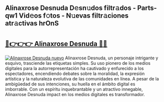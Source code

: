 ## Alinaxrose Desnuda D𝚎sn𝚞dos filtr𝚊dos - Parts-qw1 Vid𝚎os f𝚘tos - N𝚞evas filtr𝚊ciones atr𝚊ctivas hrOnS

# <h2><a href="http://mb94c4.tromn.icu/?c=Alinaxrose+Desnuda">🔗👉👉👉 Alinaxrose Desnuda 🔗🔗</a></h2>

[![Alinaxrose Desnuda nuevo](https://i.imgur.com/pEAQMta.gif)](http://mb94c4.tromn.icu/?c=Alinaxrose+Desnuda)
Alinaxrose Desnuda, un personaje intrigante y esquivo, trasciende las etiquetas simples. Su uso pionero de los medios digitales para la autorrepresentación ha cautivado y enfurecido a los espectadores, encendiendo debates sobre la moralidad, la expresión artística y la naturaleza evolutiva de las comunidades en línea. A pesar de la ambigüedad de sus intenciones, su huella en el ámbito digital es imborrable. Con un espíritu inquebrantable y un atractivo innegable, Alinaxrose Desnuda impact en los medios digitales es transformador.
